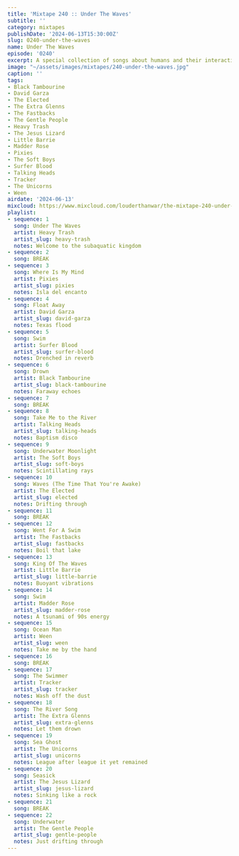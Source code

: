 ```yaml
---
title: 'Mixtape 240 :: Under The Waves'
subtitle: ''
category: mixtapes
publishDate: '2024-06-13T15:30:00Z'
slug: 0240-under-the-waves
name: Under The Waves
episode: '0240'
excerpt: A special collection of songs about humans and their interactions with water.
image: "~/assets/images/mixtapes/240-under-the-waves.jpg"
caption: ''
tags:
- Black Tambourine
- David Garza
- The Elected
- The Extra Glenns
- The Fastbacks
- The Gentle People
- Heavy Trash
- The Jesus Lizard
- Little Barrie
- Madder Rose
- Pixies
- The Soft Boys
- Surfer Blood
- Talking Heads
- Tracker
- The Unicorns
- Ween
airdate: '2024-06-13'
mixcloud: https://www.mixcloud.com/louderthanwar/the-mixtape-240-under-the-waves-2024-06-13/
playlist:
- sequence: 1
  song: Under The Waves
  artist: Heavy Trash
  artist_slug: heavy-trash
  notes: Welcome to the subaquatic kingdom
- sequence: 2
  song: BREAK
- sequence: 3
  song: Where Is My Mind
  artist: Pixies
  artist_slug: pixies
  notes: Isla del encanto
- sequence: 4
  song: Float Away
  artist: David Garza
  artist_slug: david-garza
  notes: Texas flood
- sequence: 5
  song: Swim
  artist: Surfer Blood
  artist_slug: surfer-blood
  notes: Drenched in reverb
- sequence: 6
  song: Drown
  artist: Black Tambourine
  artist_slug: black-tambourine
  notes: Faraway echoes
- sequence: 7
  song: BREAK
- sequence: 8
  song: Take Me to the River
  artist: Talking Heads
  artist_slug: talking-heads
  notes: Baptism disco
- sequence: 9
  song: Underwater Moonlight
  artist: The Soft Boys
  artist_slug: soft-boys
  notes: Scintillating rays
- sequence: 10
  song: Waves (The Time That You're Awake)
  artist: The Elected
  artist_slug: elected
  notes: Drifting through
- sequence: 11
  song: BREAK
- sequence: 12
  song: Went For A Swim
  artist: The Fastbacks
  artist_slug: fastbacks
  notes: Boil that lake
- sequence: 13
  song: King Of The Waves
  artist: Little Barrie
  artist_slug: little-barrie
  notes: Buoyant vibrations
- sequence: 14
  song: Swim
  artist: Madder Rose
  artist_slug: madder-rose
  notes: A tsunami of 90s energy
- sequence: 15
  song: Ocean Man
  artist: Ween
  artist_slug: ween
  notes: Take me by the hand
- sequence: 16
  song: BREAK
- sequence: 17
  song: The Swimmer
  artist: Tracker
  artist_slug: tracker
  notes: Wash off the dust
- sequence: 18
  song: The River Song
  artist: The Extra Glenns
  artist_slug: extra-glenns
  notes: Let them drown
- sequence: 19
  song: Sea Ghost
  artist: The Unicorns
  artist_slug: unicorns
  notes: League after league it yet remained
- sequence: 20
  song: Seasick
  artist: The Jesus Lizard
  artist_slug: jesus-lizard
  notes: Sinking like a rock
- sequence: 21
  song: BREAK
- sequence: 22
  song: Underwater
  artist: The Gentle People
  artist_slug: gentle-people
  notes: Just drifting through
---
```


